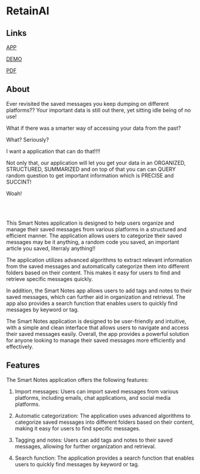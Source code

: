 # RetainAI

## Links

[APP](https://parvashah-create-retainai-streamlitapp-ewh2qj.streamlit.app/)

[DEMO](https://youtu.be/FMMcqhA6rVs)

[PDF](https://github.com/parvashah-create/retainAI/blob/main/docs/Smart_Notes_Application_Development_Report.pdf)
## About 

Ever revisited the saved messages you keep dumping on different platforms?? Your important data is still out there, yet sitting idle being of no use! <br>

What if there was a smarter way of accessing your data from the past?<br>

What? Seriously?<br>

I want a application that can do that!!!! <br>

Not only that, our application will let you get your data in an ORGANIZED, STRUCTURED, SUMMARIZED and on top of that you can can QUERY random question to get important information which is PRECISE and SUCCINT! <br>

Woah! <br>




<br>
<br>

This Smart Notes application is designed to help users organize and manage their saved messages from various platforms in a structured and efficient manner. The application allows users to categorize their saved messages may be it anything, a random code you saved, an important article you saved, literraly anything!! <br>



The application utilizes advanced algorithms to extract relevant information from the saved messages and automatically categorize them into different folders based on their content. This makes it easy for users to find and retrieve specific messages quickly.<br>

In addition, the Smart Notes app allows users to add tags and notes to their saved messages, which can further aid in organization and retrieval. The app also provides a search function that enables users to quickly find messages by keyword or tag.<br>

The Smart Notes application is designed to be user-friendly and intuitive, with a simple and clean interface that allows users to navigate and access their saved messages easily. Overall, the app provides a powerful solution for anyone looking to manage their saved messages more efficiently and effectively.<br>



## Features

The Smart Notes application offers the following features:

1. Import messages: Users can import saved messages from various platforms, including emails, chat applications, and social media platforms.

2. Automatic categorization: The application uses advanced algorithms to categorize saved messages into different folders based on their content, making it easy for users to find specific messages.

3. Tagging and notes: Users can add tags and notes to their saved messages, allowing for further organization and retrieval.

4. Search function: The application provides a search function that enables users to quickly find messages by keyword or tag.

<br>

